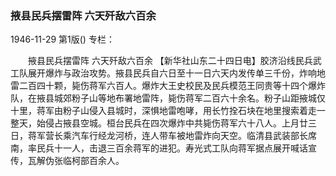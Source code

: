 ### 掖县民兵摆雷阵  六天歼敌六百余

1946-11-29
第1版()
专栏：

　　掖县民兵摆雷阵
    六天歼敌六百余
    【新华社山东二十四日电】胶济沿线民兵武工队展开爆炸与政治攻势。掖县民兵自六日至十一日六天内发传单三千份，炸响地雷二百四十颗，毙伤蒋军六百人。爆炸大王史校民及民兵模范王同贵等十四个爆炸队，在掖县城郊粉子山等地布署地雷阵，毙伤蒋军二百六十余名。粉子山距掖城仅十里，蒋军由粉子山侵入县城时，深惧地雷咆哮，用长竹拴石块在地里搜索着走一整天，始侵占掖县空城。桓台民兵在四次爆炸中共毙伤蒋军六十八人。上月廿三日，蒋军营长乘汽车行经龙河桥，连人带车被地雷炸向天空。临清县武装部长席南，率民兵十一人，击退三百余蒋军的进犯。寿光式工队向蒋军据点展开喊话宣传，瓦解伪张临柯部百余人。
